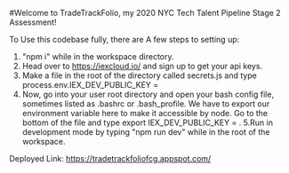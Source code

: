 #Welcome to TradeTrackFolio, my 2020 NYC Tech Talent Pipeline Stage 2 Assessment!

To Use this codebase fully, there are A few steps to setting up:
1. "npm i" while in the workspace directory.
2. Head over to https://iexcloud.io/ and sign up to get your api keys.
3. Make a file in the root of the directory called secrets.js and type process.env.IEX_DEV_PUBLIC_KEY = <your-test-public-key-here>
4. Now, go into your user root directory and open your bash config file, sometimes listed as .bashrc or .bash_profile. We have to export our environment variable here to make it accessible by node. Go to the bottom of the file and type export IEX_DEV_PUBLIC_KEY = <your-test-public-key-here>.
5.Run in development mode by typing "npm run dev" while in the root of the workspace.
  

Deployed Link: https://tradetrackfoliofcg.appspot.com/

